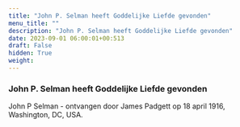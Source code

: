 ```yaml
---
title: "John P. Selman heeft Goddelijke Liefde gevonden"
menu_title: ""
description: "John P. Selman heeft Goddelijke Liefde gevonden"
date: 2023-09-01 06:00:01+00:513
draft: False
hidden: True
weight:
---
```

### John P. Selman heeft Goddelijke Liefde gevonden

John P Selman - ontvangen door James Padgett op 18 april 1916, Washington, DC, USA.
